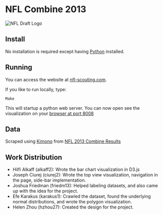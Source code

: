 # NFL Combine 2013
![NFL Draft Logo](http://www.raidercentral.com/images/NFL%20Draft2.png)


## Install

No installation is required except having [Python](https://www.python.org/download/) installed.

## Running

You can access the website at [nfl-scouting.com](http://nfl-scouting.com).

If you like to run locally, type:
```
Make
```

This will startup a python web server.
You can now open see the visualization on your [browser at port 8008](http://localhost:8008/)

## Data

Scraped using [Kimono](http://www.kimonolabs.com/) from [NFL 2013 Combine Results](http://nflcombineresults.com/nflcombinedata.php?year=2013&pos=&college=)

## Work Distribution

- Hilfi Alkaff (alkaff2): Wrote the bar chart visualization in D3.js
- Joseph Ciurej (ciurej2): Wrote the top view visualization, navigation in the page, side-bar implementation.
- Joshua Friedman (friedm13): Helped labeling datasets, and also came up with the idea for the project.
- Efe Karakus (karakus1): Crawled the dataset, found the underlying normal distributions, and wrote the polygon visualization.
- Helen Zhou (hzhou27): Created the design for the project.
